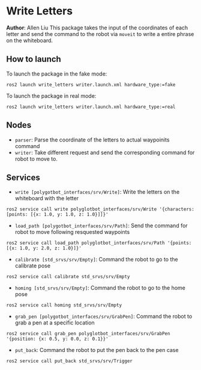 # Write Letters
**Author**: Allen Liu
This package takes the input of the coordinates of each letter and send the command to the robot via `moveit` to write a entire phrase on the whiteboard.

## How to launch
To launch the package in the fake mode:
```
ros2 launch write_letters writer.launch.xml hardware_type:=fake
```

To launch the package in real mode:
```
ros2 launch write_letters writer.launch.xml hardware_type:=real
```
## Nodes
 - `parser`: Parse the coordinate of the letters to actual waypoinits command
 - `writer`: Take different request and send the corresponding command for robot to move to.

## Services
 - `write [polygotbot_interfaces/srv/Write]`: Write the letters on the whiteboard with the letter
 ```
 ros2 service call write polyglotbot_interfaces/srv/Write '{characters: [points: [{x: 1.0, y: 1.0, z: 1.0}]]}'
 ```
 - `load_path [polygotbot_interfaces/srv/Path]`: Send the command for robot to move following resquested waypoints
 ```
 ros2 service call load_path polyglotbot_interfaces/srv/Path '{points: [{x: 1.0, y: 2.0, z: 1.0}]}'
 ```
 - `calibrate [std_srvs/srv/Empty]`: Command the robot to go to the calibrate pose
 ```
 ros2 service call calibrate std_srvs/srv/Empty
 ```
 - `homing [std_srvs/srv/Empty]`: Command the robot to go to the home pose
  ```
 ros2 service call homing std_srvs/srv/Empty
 ```
 - `grab_pen [polygotbot_interfaces/srv/GrabPen]`: Command the robot to grab a pen at a specific location
 ```
 ros2 service call grab_pen polyglotbot_interfaces/srv/GrabPen '{position: {x: 0.5, y: 0.0, z: 0.1}}'
 ```
 - `put_back`: Command the robot to put the pen back to the pen case
 ```
 ros2 service call put_back std_srvs/srv/Trigger
 ```
